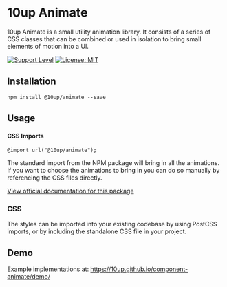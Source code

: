 # 10up Animate

10up Animate is a small utility animation library. It consists of a
series of CSS classes that can be combined or used in isolation to bring small
elements of motion into a UI.

[![Support Level](https://img.shields.io/badge/support-active-green.svg)](#support-level) [![License: MIT](https://img.shields.io/badge/License-MIT-yellow.svg)](https://opensource.org/licenses/MIT)

## Installation

`npm install @10up/animate --save`

## Usage

#### CSS Imports

`@import url("@10up/animate");`

The standard import from the NPM package will bring in all the animations. If
you want to choose the animations to bring in you can do so manually by
referencing the CSS files directly.

[View official documentation for this package](https://baseline.10up.com/component/animate)

### CSS

 The styles can be imported into your existing codebase by using PostCSS imports, or by including the standalone CSS file in your project.

## Demo

Example implementations at: https://10up.github.io/component-animate/demo/
